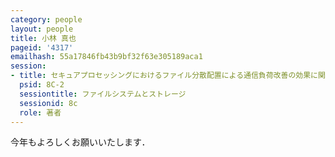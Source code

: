 ```yaml
---
category: people
layout: people
title: 小林 真也
pageid: '4317'
emailhash: 55a17846fb43b9bf32f63e305189aca1
session:
- title: セキュアプロセッシングにおけるファイル分散配置による通信負荷改善の効果に関する研究
  psid: 8C-2
  sessiontitle: ファイルシステムとストレージ
  sessionid: 8c
  role: 著者
---
```

今年もよろしくお願いいたします．